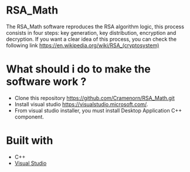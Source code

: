 # RSA_Math
The RSA_Math software reproduces the RSA algorithm logic, this process consists in four steps: key generation, key distribution, encryption and decryption. If you want a clear idea of this process, you can check the following link https://en.wikipedia.org/wiki/RSA_(cryptosystem)
# What should i do to make the software work ?

* Clone this repository https://github.com/Cramenorn/RSA_Math.git
* Install visual studio https://visualstudio.microsoft.com/.
* From visual studio installer, you must install Desktop Application C++ component.

# Built with
* C++
* [Visual Studio](https://visualstudio.microsoft.com/)
